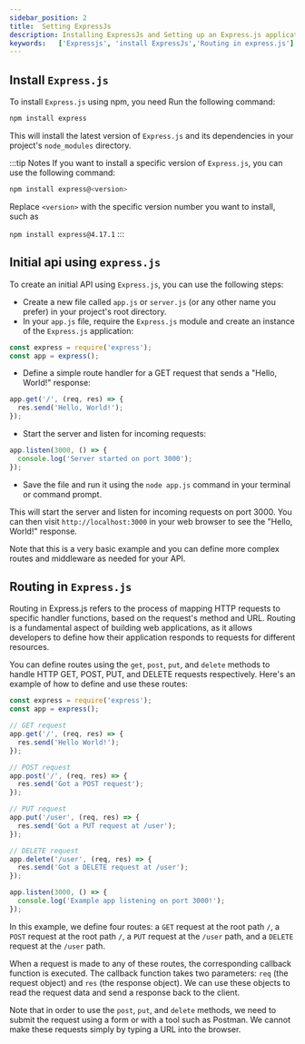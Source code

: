 ```yaml
---
sidebar_position: 2
title:  Setting ExpressJs
description: Installing ExpressJs and Setting up an Express.js application
keywords:   ['Expressjs', 'install ExpressJs','Routing in express.js']
---
```




## Install ``Express.js``
To install `Express.js` using npm, you need Run the following command:

```bash
npm install express
```

This will install the latest version of ``Express.js`` and its dependencies in your project's `node_modules` directory.

:::tip Notes
If you want to install a specific version of `Express.js`, you can use the following command:

```bash
npm install express@<version>
```

Replace `<version>` with the specific version number you want to install, such as 

`npm install express@4.17.1`
:::

## Initial api using `express.js`

To create an initial API using `Express.js`, you can use the following steps:

- Create a new file called `app.js` or `server.js` (or any other name you prefer) in your project's root directory.
- In your `app.js` file, require the `Express.js` module and create an instance of the `Express.js` application:

```javascript title='app.js'
const express = require('express');
const app = express();
```

- Define a simple route handler for a GET request that sends a "Hello, World!" response:

```javascript title='app.js'
app.get('/', (req, res) => {
  res.send('Hello, World!');
});
```

- Start the server and listen for incoming requests:

```javascript title='app.js'
app.listen(3000, () => {
  console.log('Server started on port 3000');
});
```

- Save the file and run it using the `node app.js` command in your terminal or command prompt.

This will start the server and listen for incoming requests on port 3000. You can then visit `http://localhost:3000` in your web browser to see the "Hello, World!" response.

Note that this is a very basic example and you can define more complex routes and middleware as needed for your API.

## Routing  in `Express.js`
Routing in Express.js refers to the process of mapping HTTP requests to specific handler functions, based on the request's method and URL. Routing is a fundamental aspect of building web applications, as it allows developers to define how their application responds to requests for different resources.

You can define routes using the `get`, `post`, `put`, and `delete` methods to handle HTTP GET, POST, PUT, and DELETE requests respectively. Here's an example of how to define and use these routes:

```javascript
const express = require('express');
const app = express();

// GET request
app.get('/', (req, res) => {
  res.send('Hello World!');
});

// POST request
app.post('/', (req, res) => {
  res.send('Got a POST request');
});

// PUT request
app.put('/user', (req, res) => {
  res.send('Got a PUT request at /user');
});

// DELETE request
app.delete('/user', (req, res) => {
  res.send('Got a DELETE request at /user');
});

app.listen(3000, () => {
  console.log('Example app listening on port 3000!');
});
```

In this example, we define four routes: a `GET` request at the root path `/`, a `POST` request at the root path `/`, a `PUT` request at the `/user` path, and a `DELETE` request at the `/user` path. 

When a request is made to any of these routes, the corresponding callback function is executed. The callback function takes two parameters: `req` (the request object) and `res` (the response object). We can use these objects to read the request data and send a response back to the client.

Note that in order to use the `post`, `put`, and `delete` methods, we need to submit the request using a form or with a tool such as Postman. We cannot make these requests simply by typing a URL into the browser.